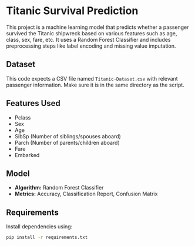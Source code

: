 # Titanic Survival Prediction

This project is a machine learning model that predicts whether a passenger survived the Titanic shipwreck based on various features such as age, class, sex, fare, etc. It uses a Random Forest Classifier and includes preprocessing steps like label encoding and missing value imputation.

## Dataset
This code expects a CSV file named `Titanic-Dataset.csv` with relevant passenger information. Make sure it is in the same directory as the script.

## Features Used
- Pclass
- Sex
- Age
- SibSp (Number of siblings/spouses aboard)
- Parch (Number of parents/children aboard)
- Fare
- Embarked

## Model
- **Algorithm:** Random Forest Classifier
- **Metrics:** Accuracy, Classification Report, Confusion Matrix

## Requirements
Install dependencies using:

```bash
pip install -r requirements.txt
